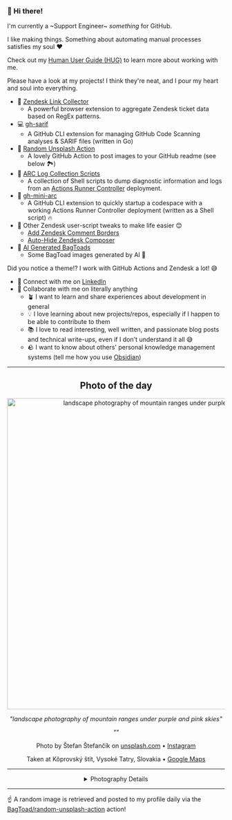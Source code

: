 ### 👋 Hi there!

I'm currently a ~Support Engineer~ _something_ for GitHub.

I like making things. Something about automating manual processes satisfies my soul ❤️

Check out my [Human User Guide (HUG)](https://gist.github.com/BagToad/a28f06f1c46e6e5d419b98921e835f40) to learn more about working with me.

Please have a look at my projects! I think they're neat, and I pour my heart and soul into everything.

- 🔗 [Zendesk Link Collector](https://github.com/BagToad/Zendesk-Link-Collector) 
  - A powerful browser extension to aggregate Zendesk ticket data based on RegEx patterns.
- 💻 [gh-sarif](https://github.com/BagToad/gh-sarif)
  - A GitHub CLI extension for managing GitHub Code Scanning analyses & SARIF files (written in Go)
- 🌊 [Random Unsplash Action](https://github.com/BagToad/random-unsplash-action)
  - A lovely GitHub Action to post images to your GitHub readme (see below 🏞️)
- 🏃 [ARC Log Collection Scripts](https://github.com/BagToad/arc-log-collection-scripts)
  - A collection of Shell scripts to dump diagnostic information and logs from an [Actions Runner Controller](https://github.com/actions/actions-runner-controller) deployment.
- 🏃 [gh-mini-arc](https://github.com/BagToad/gh-mini-arc)
  - A GitHub CLI extension to quickly startup a codespace with a working Actions Runner Controller deployment (written as a Shell script) 🔥
- 🧘 Other Zendesk user-script tweaks to make life easier 😊
  - [Add Zendesk Comment Borders](https://github.com/BagToad/add-zendesk-comment-borders)
  - [Auto-Hide Zendesk Composer](https://github.com/BagToad/Auto-Hide-Zendesk-Composer)
- 🐸 [AI Generated BagToads](https://github.com/BagToad/bagtoads)
  - Some BagToad images generated by AI 🐸

Did you notice a theme!? I work with GitHub Actions and Zendesk a lot! 😅

- 🔗 Connect with me on [LinkedIn](https://www.linkedin.com/in/kynan-ware/)
- 🤝 Collaborate with me on literally anything
  - 🪴 I want to learn and share experiences about development in general
  - 💡 I love learning about new projects/repos, especially if I happen to be able to contribute to them
  - 📚 I love to read interesting, well written, and passionate blog posts and technical write-ups, even if I don't understand it all 😅
  - 🪨 I want to know about others' personal knowledge management systems (tell me how you use [Obsidian](https://obsidian.md/))
 
----
<div align="center">

## Photo of the day
  
  <a href="https://unsplash.com/photos/landscape-photography-of-mountain-ranges-under-purple-and-pink-skies--g7axSVst6Y"><img width="720" src="https://images.unsplash.com/photo-1466854076813-4aa9ac0fc347?crop=entropy&cs=tinysrgb&fit=max&fm=jpg&ixid=M3w1NTI0NDl8MHwxfHJhbmRvbXx8fHx8fHx8fDE3Mjc4NDg4MjN8&ixlib=rb-4.0.3&q=80&w=1080" alt="landscape photography of mountain ranges under purple and pink skies"></a>
  
  <em>"landscape photography of mountain ranges under purple and pink skies"</em>
  
  <em>""</em>

  Photo by Štefan Štefančík on [unsplash.com](https://unsplash.com/) • [Instagram](https://instagram.com/stefancikphotography)
  
  Taken at Kôprovský štít, Vysoké Tatry, Slovakia • [Google Maps](https://www.google.com/maps/search/?api=1&query=49.1827063,20.0485728)
  
  ---
  
<details>
<summary>Photography Details</summary>
  
| Parameter     | Value |
| ------------- | ----- |
| Camera Model  | SLT-A58 |
| Exposure Time | 10 |
| Aperture      | 11.0 |
| Focal Length  | 18.0 |
| ISO           | 100 |
| Location      | Kôprovský štít, Vysoké Tatry, Slovakia (Slovakia) |
| Coordinates   | Latitude 49.1827063, Longitude 20.0485728 |

### Map

```geojson
        {
            "type": "FeatureCollection",
            "features": [
                {
                    "type": "Feature",
                    "properties": {},
                    "geometry": {
                        "coordinates": [
                            20.0485728,
                            49.1827063
                        ],
                        "type": "Point"
                    },
                    "id": 1
                },
                {
                    "type": "Feature",
                    "properties": {},
                    "geometry": {
                        "coordinates": [
                            [
                                20.3485728,
                                49.4827063
                            ],
                            [
                                20.3485728,
                                48.8827063
                            ],
                            [
                                19.748572799999998,
                                48.8827063
                            ],
                            [
                                19.748572799999998,
                                49.4827063
                            ],
                            [
                                20.3485728,
                                49.4827063
                            ]
                        ],
                        "type": "LineString"
                    }
                }
            ]
        }
```

</details>

</div>

----

☝️ A random image is retrieved and posted to my profile daily via the [BagToad/random-unsplash-action](https://github.com/BagToad/random-unsplash-action) action!
